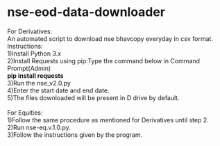 # nse-eod-data-downloader<br>
For Derivatives:<br>
An automated script to download nse bhavcopy everyday in csv format.  
Instructions:<br>
1)Install Python 3.x<br> 
2)Install Requests using pip:Type the command below in Command Prompt(Admin) <br>
 <b> pip install requests </b><br>
3)Run the nse_v2.0.py <br>
4)Enter the start date and end date.<br>
5)The files downloaded will be present in D drive by default.
<br>
<br>
For Equities:<br>
1)Follow the same procedure as mentioned for Derivatives until step 2.<br>
2)Run nse-eq.v.1.0.py.<br>
3)Follow the instructions given by the program.
